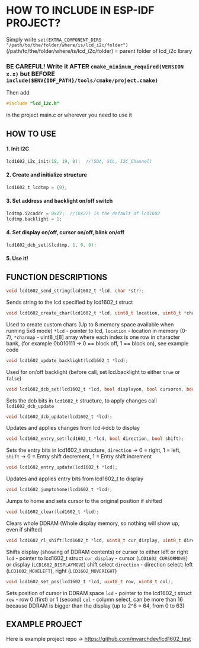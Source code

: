 # HOW TO INCLUDE IN ESP-IDF PROJECT?

Simply write `set(EXTRA_COMPONENT_DIRS "/path/to/the/folder/where/is/lcd_i2c/folder")` (/path/to/the/folder/where/is/lcd_i2c/folder) = parent folder of lcd_i2c lbrary

### BE CAREFUL! Write it AFTER `cmake_minimum_required(VERSION x.x)` but BEFORE `include($ENV{IDF_PATH}/tools/cmake/project.cmake)`

Then add
```c
#include "lcd_i2c.h"
```
in the project main.c or wherever you need to use it

## HOW TO USE
#### 1. Init I2C
```c
lcd1602_i2c_init(18, 19, 0);  //(SDA, SCL, I2C_Channel)
```
#### 2. Create and initialize structure
```c
lcd1602_t lcdtmp = {0};
```
#### 3. Set address and backlight on/off switch
```c
lcdtmp.i2caddr = 0x27;  //(0x27) is the default of lcd1602
lcdtmp.backlight = 1;
```
#### 4. Set display on/off, cursor on/off, blink on/off
```c
lcd1602_dcb_set(&lcdtmp, 1, 0, 0);
```
#### 5. Use it!

## FUNCTION DESCRIPTIONS

```c
void lcd1602_send_string(lcd1602_t *lcd, char *str);
```
Sends string to the lcd specified by lcd1602_t struct

```c
void lcd1602_create_char(lcd1602_t *lcd, uint8_t location, uint8_t *charmap);
```
Used to create custom chars (Up to 8 memory space available when running 5x8 mode)
`*lcd` - pointer to lcd,
`location` - location in memory (0-7),
`*charmap` - uint8_t[8] array where each index is one row in character bank, (for example 0b010111 -> 0 == block off, 1 == block on), see example code

```c
void lcd1602_update_backlight(lcd1602_t *lcd);
```
Used for on/off backlight (before call, set lcd.backlight to either `true` or `false`)

```c
void lcd1602_dcb_set(lcd1602_t *lcd, bool displayon, bool cursoron, bool blinkon);
```
Sets the dcb bits in `lcd1602_t` structure, to apply changes call `lcd1602_dcb_update`

```c
void lcd1602_dcb_update(lcd1602_t *lcd);
```
Updates and applies changes from lcd->dcb to display

```c
void lcd1602_entry_set(lcd1602_t *lcd, bool direction, bool shift);
```
Sets the entry bits in lcd1602_t structure, `direction` -> 0 = right, 1 = left, `shift` -> 0 = Entry shift decrement, 1 = Entry shift increment

```c
void lcd1602_entry_update(lcd1602_t *lcd);
```
Updates and applies entry bits from lcd1602_t to display

```c
void lcd1602_jumptohome(lcd1602_t *lcd);
```
Jumps to home and sets cursor to the original position if shifted

```c
void lcd1602_clear(lcd1602_t *lcd);
```
Clears whole DDRAM (Whole display memory, so nothing will show up, even if shifted)

```c
void lcd1602_rl_shift(lcd1602_t *lcd, uint8_t cur_display, uint8_t direction);
```
Shifts display (showing of DDRAM contents) or cursor to either left or right
`lcd` - pointer to lcd1602_t struct
`cur_display` - cursor (`LCD1602_CURSORMOVE`) or display (`LCD1602_DISPLAYMOVE`) shift select
`direction` - direction select: left (`LCD1602_MOVELEFT`), right (`LCD1602_MOVERIGHT`)

```c
void lcd1602_set_pos(lcd1602_t *lcd, uint8_t row, uint8_t col);
```
Sets position of cursor in DDRAM space
`lcd` - pointer to the lcd1602_t struct
`row` - row 0 (first) or 1 (second)
`col` - column select, can be more than 16 because DDRAM is bigger than the display (up to 2^6 = 64, from 0 to 63)

## EXAMPLE PROJECT
Here is example project repo -> https://github.com/mvarchdev/lcd1602_test
